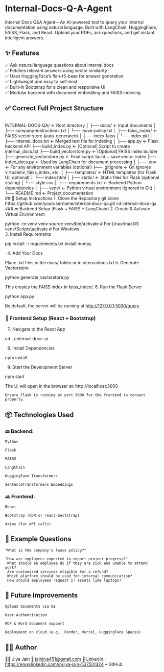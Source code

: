 # Internal-Docs-Q-A-Agent
Internal Docs Q&amp;A Agent – An AI-powered tool to query your internal documentation using natural language. Built with LangChain, HuggingFace, FAISS, Flask, and React. Upload your PDFs, ask questions, and get instant, intelligent answers.

## ✨ Features

✅ Ask natural language questions about internal docs
<br>
✅ Fetches relevant answers using vector similarity
<br>
✅ Uses HuggingFace’s flan-t5-base for answer generation
<br>
✅ Lightweight and easy to self-host
<br>
✅ Built-in Bootstrap for a clean and responsive UI
<br>
✅ Modular backend with document embedding and FAISS indexing

## ✅ Correct Full Project Structure
<br>
INTERNAL-DOCS-QA/                     ← Root directory
│
├── docs/                             ← Input documents
│   ├── company-instructions.txt
│   └── leave-policy.txt
│
├── faiss_index/                      ← FAISS vector store (auto-generated)
│   ├── index.faiss
│   └── index.pkl
│
├── internal_docs.txt                 ← Merged text file for indexing
│
├── app.py                            ← Flask backend API
├── build_index.py                    ← [Optional] Script to create internal_docs.txt
├── build_vectorstore.py              ← [Optional] FAISS index builder
├── generate_vectorstore.py           ← Final script: build + save vector index
├── index_docs.py                     ← Used by LangChain for document processing
│
├── .env                              ← For any environment variables (optional)
├── .gitignore                        ← Git ignores virtualenv, faiss_index, etc.
│
├── templates/                        ← HTML templates (for Flask UI, optional)
│   └── index.html
│
├── static/                           ← Static files for Flask (optional styling)
│   └── style.css
│
├── requirements.txt                  ← Backend Python dependencies
│
├── venv/                             ← Python virtual environment (ignored in Git)
│
└── README.md                         ← Project documentation
<br>
## 🔧 Setup Instructions
1. Clone the Repository
  git clone https://github.com/yourusername/internal-docs-qa.git
  cd internal-docs-qa
  <br>
### 🔙 Backend Setup (Flask + FAISS + LangChain)
2. Create & Activate Virtual Environment

 python -m venv venv
 source venv/bin/activate    # For Linux/macOS
 venv\Scripts\activate       # For Windows
<br>
3. Install Requirements

 pip install -r requirements.txt
 install numpy

4. Add Your Docs

 Place .txt files in the docs/ folder.or in internaldocs.txt
5. Generate Vectorstore

 python generate_vectorstore.py

 This creates the FAISS index in faiss_index/.
6. Run the Flask Server

 python app.py

By default, the server will be running at http://127.0.0.1:5000/query

### 🎨 Frontend Setup (React + Bootstrap)
7. Navigate to the React App

cd ../internal-docs-ui

8. Install Dependencies

npm install

9. Start the Development Server

npm start

The UI will open in the browser at: http://localhost:3000

    Ensure Flask is running at port 5000 for the frontend to connect properly.

## 📦 Technologies Used
### 🔙 Backend:

    Python

    Flask

    FAISS

    LangChain

    HuggingFace Transformers

    SentenceTransformers Embeddings

### 🔜 Frontend:

    React

    Bootstrap (CDN or react-bootstrap)

    Axios (for API calls) 

## 🧪 Example Questions

    "What is the company's leave policy?"

    "How are employees expected to report project progress?"
     What should an employee do if they are sick and unable to attend work?
     Are customized services eligible for a refund?
     Which platform should be used for internal communication?
     How should employees request IT assets like laptops?

## 🤖 Future Improvements

    Upload documents via UI

    User Authentication

    PDF & Word document support

    Deployment on cloud (e.g., Render, Vercel, HuggingFace Spaces)

## 🧑‍💻 Author

👩‍💻 Jiya Jain
📧 jainjiya451@gmail.com
🔗 LinkedIn : https://www.linkedin.com/in/jiya-jain-537501324  • GitHub
